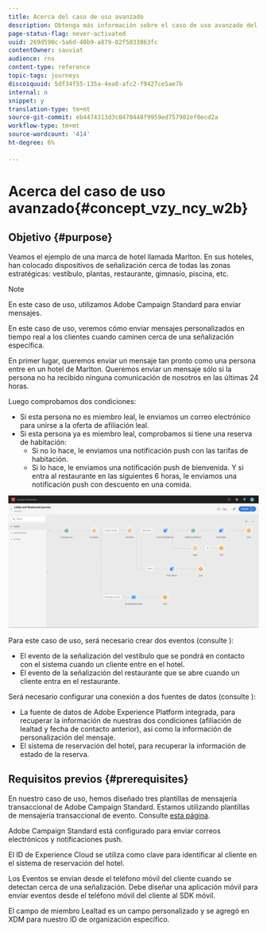 ```yaml
---
title: Acerca del caso de uso avanzado
description: Obtenga más información sobre el caso de uso avanzado del viaje
page-status-flag: never-activated
uuid: 269d590c-5a6d-40b9-a879-02f5033863fc
contentOwner: sauviat
audience: rns
content-type: reference
topic-tags: journeys
discoiquuid: 5df34f55-135a-4ea8-afc2-f9427ce5ae7b
internal: n
snippet: y
translation-type: tm+mt
source-git-commit: eb4474313d3c0470448f9959ed757902ef0ecd2a
workflow-type: tm+mt
source-wordcount: '414'
ht-degree: 6%

---
```



# Acerca del caso de uso avanzado{#concept_vzy_ncy_w2b}

## Objetivo {#purpose}

Veamos el ejemplo de una marca de hotel llamada Marlton. En sus hoteles, han colocado dispositivos de señalización cerca de todas las zonas estratégicas: vestíbulo, plantas, restaurante, gimnasio, piscina, etc.

>[!NOTE]
>
>En este caso de uso, utilizamos Adobe Campaign Standard para enviar mensajes.

En este caso de uso, veremos cómo enviar mensajes personalizados en tiempo real a los clientes cuando caminen cerca de una señalización específica.

En primer lugar, queremos enviar un mensaje tan pronto como una persona entre en un hotel de Marlton. Queremos enviar un mensaje sólo si la persona no ha recibido ninguna comunicación de nosotros en las últimas 24 horas.

Luego comprobamos dos condiciones:

* Si esta persona no es miembro leal, le enviamos un correo electrónico para unirse a la oferta de afiliación leal.
* Si esta persona ya es miembro leal, comprobamos si tiene una reserva de habitación:
   * Si no lo hace, le enviamos una notificación push con las tarifas de habitación.
   * Si lo hace, le enviamos una notificación push de bienvenida. Y si entra al restaurante en las siguientes 6 horas, le enviamos una notificación push con descuento en una comida.

![](../assets/journeyuc2_29.png)

Para este caso de uso, será necesario crear dos eventos (consulte [](../usecase/configuring-the-events.md)):

* El evento de la señalización del vestíbulo que se pondrá en contacto con el sistema cuando un cliente entre en el hotel.
* El evento de la señalización del restaurante que se abre cuando un cliente entra en el restaurante.

Será necesario configurar una conexión a dos fuentes de datos (consulte [](../usecase/configuring-the-data-sources.md)):

* La fuente de datos de Adobe Experience Platform integrada, para recuperar la información de nuestras dos condiciones (afiliación de lealtad y fecha de contacto anterior), así como la información de personalización del mensaje.
* El sistema de reservación del hotel, para recuperar la información de estado de la reserva.

## Requisitos previos {#prerequisites}

En nuestro caso de uso, hemos diseñado tres plantillas de mensajería transaccional de Adobe Campaign Standard. Estamos utilizando plantillas de mensajería transaccional de evento. Consulte [esta página](https://docs.adobe.com/content/help/es-ES/campaign-standard/using/communication-channels/transactional-messaging/about-transactional-messaging.translate.html).

Adobe Campaign Standard está configurado para enviar correos electrónicos y notificaciones push.

El ID de Experience Cloud se utiliza como clave para identificar al cliente en el sistema de reservación del hotel.

Los Eventos se envían desde el teléfono móvil del cliente cuando se detectan cerca de una señalización. Debe diseñar una aplicación móvil para enviar eventos desde el teléfono móvil del cliente al SDK móvil.

El campo de miembro Lealtad es un campo personalizado y se agregó en XDM para nuestro ID de organización específico.
